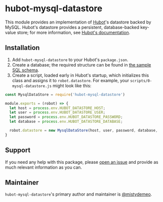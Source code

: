 # hubot-mysql-datastore

This module provides an implementation of [Hubot](https://hubot.github.com)'s datastore backed by MySQL. Hubot's datastore provides a persistent, database-backed key-value store; for more information, see [Hubot's documentation](https://hubot.github.com/docs/).

## Installation

1. Add `hubot-mysql-datastore` to your Hubot's `package.json`.
2. Create a database; the required structure can be found in [the sample SQL schema](db/structure.sql).
3. Create a script, loaded early in Hubot's startup, which initializes this class and assigns it to `robot.datastore`. For example, your `scripts/0-mysql-datastore.js` might look like this:

```js
const MysqlDataStore = require('hubot-mysql-datastore')

module.exports = (robot) => {
  let host = process.env.HUBOT_DATASTORE_HOST;
  let user = process.env.HUBOT_DATASTORE_USER;
  let password = process.env.HUBOT_DATASTORE_PASSWORD;
  let database = process.env.HUBOT_DATASTORE_DATABASE;

  robot.datastore = new MysqlDataStore(host, user, password, database, "utf8mb4");
}
```

## Support

If you need any help with this package, please [open an issue](https://github.com/github/hubot-mysql-datastore/issues/new) and provide as much relevant information as you can.

## Maintainer

`hubot-mysql-datastore`'s primary author and maintainer is [@mistydemeo](https://github.com/mistydemeo).
